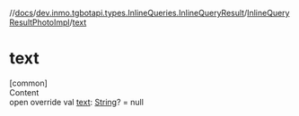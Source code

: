 //[docs](../../../index.md)/[dev.inmo.tgbotapi.types.InlineQueries.InlineQueryResult](../index.md)/[InlineQueryResultPhotoImpl](index.md)/[text](text.md)



# text  
[common]  
Content  
open override val [text](text.md): [String](https://kotlinlang.org/api/latest/jvm/stdlib/kotlin/-string/index.html)? = null  



